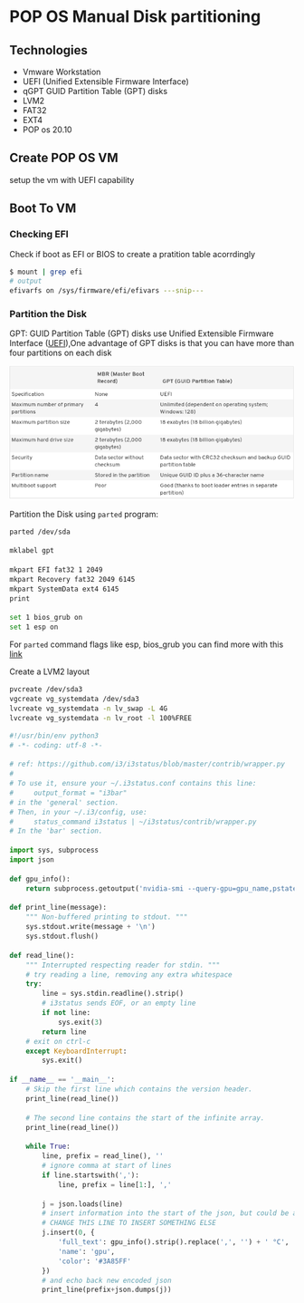 # POP OS Manual Disk partitioning 



## Technologies 

* Vmware Workstation
* UEFI (Unified Extensible Firmware Interface)
* qGPT GUID Partition Table (GPT) disks
* LVM2
* FAT32
* EXT4
* POP os 20.10



## Create POP OS VM

setup the vm with UEFI capability 



## Boot To VM



### Checking EFI



Check if boot as EFI or BIOS to create a pratition table acorrdingly 

```bash
$ mount | grep efi 
# output 
efivarfs on /sys/firmware/efi/efivars ---snip---
```



### Partition the Disk

GPT: GUID Partition Table (GPT) disks use Unified Extensible Firmware Interface ([UEFI](https://www.howtogeek.com/56958/htg-explains-how-uefi-will-replace-the-bios/)),One advantage of GPT disks is that you can have more than four partitions on each disk

![image-20210513072340768](README.assets/image-20210513072340768.png)



Partition the  Disk using `parted` program:

```bash
parted /dev/sda

mklabel gpt

mkpart EFI fat32 1 2049 
mkpart Recovery fat32 2049 6145
mkpart SystemData ext4 6145
print

set 1 bios_grub on
set 1 esp on 

```

For `parted` command flags like esp, bios_grub you can find more with this [link](https://www.gnu.org/software/parted/manual/html_node/set.html)



Create a LVM2 layout 

```bash
pvcreate /dev/sda3
vgcreate vg_systemdata /dev/sda3
lvcreate vg_systemdata -n lv_swap -L 4G
lvcreate vg_systemdata -n lv_root -l 100%FREE
```















```python
#!/usr/bin/env python3
# -*- coding: utf-8 -*-

# ref: https://github.com/i3/i3status/blob/master/contrib/wrapper.py
#
# To use it, ensure your ~/.i3status.conf contains this line:
#     output_format = "i3bar"
# in the 'general' section.
# Then, in your ~/.i3/config, use:
#     status_command i3status | ~/i3status/contrib/wrapper.py
# In the 'bar' section.

import sys, subprocess
import json

def gpu_info():
    return subprocess.getoutput('nvidia-smi --query-gpu=gpu_name,pstate,utilization.gpu,utilization.memory,temperature.gpu --format=csv,noheader').strip()

def print_line(message):
    """ Non-buffered printing to stdout. """
    sys.stdout.write(message + '\n')
    sys.stdout.flush()

def read_line():
    """ Interrupted respecting reader for stdin. """
    # try reading a line, removing any extra whitespace
    try:
        line = sys.stdin.readline().strip()
        # i3status sends EOF, or an empty line
        if not line:
            sys.exit(3)
        return line
    # exit on ctrl-c
    except KeyboardInterrupt:
        sys.exit()

if __name__ == '__main__':
    # Skip the first line which contains the version header.
    print_line(read_line())

    # The second line contains the start of the infinite array.
    print_line(read_line())

    while True:
        line, prefix = read_line(), ''
        # ignore comma at start of lines
        if line.startswith(','):
            line, prefix = line[1:], ','

        j = json.loads(line)
        # insert information into the start of the json, but could be anywhere
        # CHANGE THIS LINE TO INSERT SOMETHING ELSE
        j.insert(0, {
            'full_text': gpu_info().strip().replace(',', '') + ' °C',
            'name': 'gpu',
            'color': '#3A85FF'
        })
        # and echo back new encoded json
        print_line(prefix+json.dumps(j))
```



